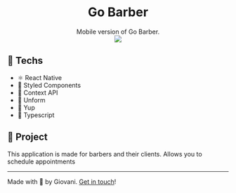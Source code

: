 <div align="center">
	<h1>Go Barber</h1>
	<span>Mobile version of Go Barber.</span> <br />
	<img src="https://ik.imagekit.io/giovaniif/Go_Barber_Mockup_White_t388dKqGk.png" />
</div>

## 🚀 Techs
- ⚛ React Native
- 💅 Styled Components
- 📌 Context API
- 📜 Unform
- 📝 Yup
- 🔮 Typescript

## 👾 Project
This application is made for barbers and their clients. Allows you to schedule appointments

<hr />

Made with 💜 by Giovani. [Get in touch](https://www.linkedin.com/in/giovani-ricco-farias-b97316186/)!
